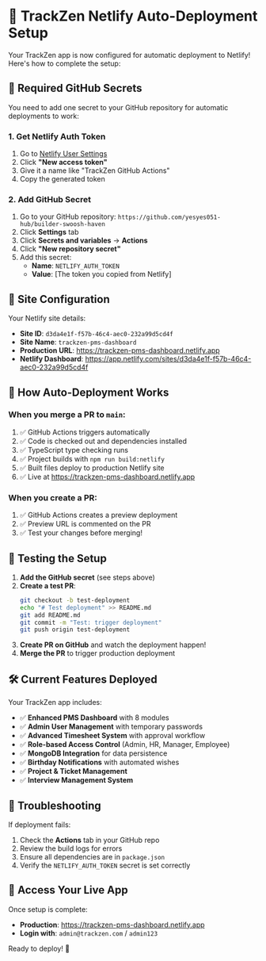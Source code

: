 # 🚀 TrackZen Netlify Auto-Deployment Setup

Your TrackZen app is now configured for automatic deployment to Netlify! Here's how to complete the setup:

## 🔑 Required GitHub Secrets

You need to add one secret to your GitHub repository for automatic deployments to work:

### 1. Get Netlify Auth Token

1. Go to [Netlify User Settings](https://app.netlify.com/user/applications#personal-access-tokens)
2. Click **"New access token"**
3. Give it a name like "TrackZen GitHub Actions"
4. Copy the generated token

### 2. Add GitHub Secret

1. Go to your GitHub repository: `https://github.com/yesyes051-hub/builder-swoosh-haven`
2. Click **Settings** tab
3. Click **Secrets and variables** → **Actions**
4. Click **"New repository secret"**
5. Add this secret:
   - **Name**: `NETLIFY_AUTH_TOKEN`
   - **Value**: [The token you copied from Netlify]

## 🎯 Site Configuration

Your Netlify site details:
- **Site ID**: `d3da4e1f-f57b-46c4-aec0-232a99d5cd4f`
- **Site Name**: `trackzen-pms-dashboard`
- **Production URL**: https://trackzen-pms-dashboard.netlify.app
- **Netlify Dashboard**: https://app.netlify.com/sites/d3da4e1f-f57b-46c4-aec0-232a99d5cd4f

## 🔄 How Auto-Deployment Works

### When you merge a PR to `main`:
1. ✅ GitHub Actions triggers automatically
2. ✅ Code is checked out and dependencies installed
3. ✅ TypeScript type checking runs
4. ✅ Project builds with `npm run build:netlify`
5. ✅ Built files deploy to production Netlify site
6. ✅ Live at https://trackzen-pms-dashboard.netlify.app

### When you create a PR:
1. ✅ GitHub Actions creates a preview deployment
2. ✅ Preview URL is commented on the PR
3. ✅ Test your changes before merging!

## 🧪 Testing the Setup

1. **Add the GitHub secret** (see steps above)
2. **Create a test PR**:
   ```bash
   git checkout -b test-deployment
   echo "# Test deployment" >> README.md
   git add README.md
   git commit -m "Test: trigger deployment"
   git push origin test-deployment
   ```
3. **Create PR on GitHub** and watch the deployment happen!
4. **Merge the PR** to trigger production deployment

## 🛠️ Current Features Deployed

Your TrackZen app includes:
- ✅ **Enhanced PMS Dashboard** with 8 modules
- ✅ **Admin User Management** with temporary passwords
- ✅ **Advanced Timesheet System** with approval workflow
- ✅ **Role-based Access Control** (Admin, HR, Manager, Employee)
- ✅ **MongoDB Integration** for data persistence
- ✅ **Birthday Notifications** with automated wishes
- ✅ **Project & Ticket Management**
- ✅ **Interview Management System**

## 🔧 Troubleshooting

If deployment fails:
1. Check the **Actions** tab in your GitHub repo
2. Review the build logs for errors
3. Ensure all dependencies are in `package.json`
4. Verify the `NETLIFY_AUTH_TOKEN` secret is set correctly

## 📱 Access Your Live App

Once setup is complete:
- **Production**: https://trackzen-pms-dashboard.netlify.app
- **Login with**: `admin@trackzen.com` / `admin123`

Ready to deploy! 🎉
